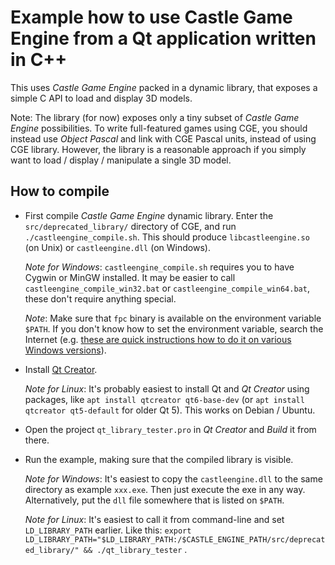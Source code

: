 # Example how to use Castle Game Engine from a Qt application written in C++

This uses _Castle Game Engine_ packed in a dynamic library, that exposes a simple C API to load and display 3D models.

Note: The library (for now) exposes only a tiny subset of _Castle Game Engine_ possibilities. To write full-featured games using CGE, you should instead use _Object Pascal_ and link with CGE Pascal units, instead of using CGE library. However, the library is a reasonable approach if you simply want to load / display / manipulate a single 3D model.

## How to compile

- First compile _Castle Game Engine_ dynamic library. Enter the `src/deprecated_library/` directory of CGE, and run `./castleengine_compile.sh`. This should produce `libcastleengine.so` (on Unix) or `castleengine.dll` (on Windows).

    _Note for Windows_: `castleengine_compile.sh` requires you to have Cygwin or MinGW installed. It may be easier to call `castleengine_compile_win32.bat` or `castleengine_compile_win64.bat`, these don't require anything special.

    _Note_: Make sure that <code>fpc</code> binary is available on the environment variable <code>$PATH</code>. If you don't know how to set the environment variable, search the Internet (e.g. <a href="https://www.computerhope.com/issues/ch000549.htm">these are quick instructions how to do it on various Windows versions</a>).

- Install <a href="https://www.qt.io/download">Qt Creator</a>.

    _Note for Linux_: It's probably easiest to install Qt and _Qt Creator_ using packages, like `apt install qtcreator qt6-base-dev` (or `apt install qtcreator qt5-default` for older Qt 5). This works on Debian / Ubuntu.

- Open the project `qt_library_tester.pro` in _Qt Creator_ and _Build_ it from there.

- Run the example, making sure that the compiled library is visible.

    _Note for Windows_: It's easiest to copy the `castleengine.dll` to the same directory as example `xxx.exe`. Then just execute the exe in any way. Alternatively, put the `dll` file somewhere that is listed on `$PATH`.

    _Note for Linux_: It's easiest to call it from command-line and set `LD_LIBRARY_PATH` earlier. Like this: `export LD_LIBRARY_PATH="$LD_LIBRARY_PATH:/$CASTLE_ENGINE_PATH/src/deprecated_library/" && ./qt_library_tester` .
